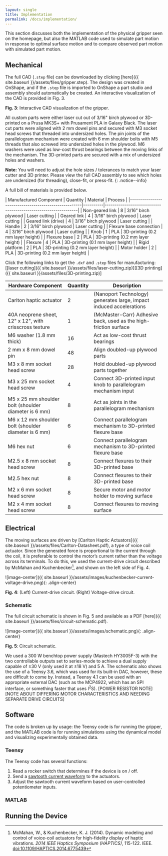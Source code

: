 ```yaml
---
layout: single
title: Implementation
permalink: /docs/implementation/
---
```


<script type="module" src="https://unpkg.com/@google/model-viewer/dist/model-viewer.min.js"></script>


This section discusses both the implementation of the physical gripper seen on the homepage, but also the MATLAB code used to simulate part motion in response to optimal surface motion and to compare observed part motion with simulated part motion.

## Mechanical

The full CAD (`.step` file) can be downloaded by clicking [here]({{ site.baseurl }}/assets/files/gripper.step). The design was created in OnShape, and if the `.step` file is imported to OnShape a part studio and assembly should automatically be created. An interactive visualization of the CAD is provided in Fig. 3.

<model-viewer 
  src="{{ site.baseurl }}/assets/models/Gripper.gltf" 
  alt="3D CAD model" 
  camera-controls 
  environment-image="{{ site.baseurl }}/assets/textures/qwantani_night_4k.hdr"
  shadow-intensity="0.9" 
  shadow-softness="0.5"
  exposure="0.4"
  tone-mapping="neutral"
  style="width: 100%; height: 500px;">
</model-viewer>
<span class="figure-caption"><strong>Fig. 3</strong>: Interactive CAD visualization of the gripper.</span>

All custom parts were either laser cut out of 3/16" birch plywood or 3D-printed on a Prusa MK3S+ with Prusament PLA in Galaxy Black. The laser cut parts were aligned with 2 mm dowel pins and secured with M3 socket head screws that threaded into undersized holes. The pin joints of the parallelogram mechanism were created with 6 mm shoulder bolts with M5 threads that also screwed into undersized holes in the plywood. M6 washers were used as low-cost thrust bearings between the moving links of the mechanism. The 3D-printed parts are secured with a mix of undersized holes and washers. 

**Note:** You will need to adjust the hole sizes / tolerances to match your laser cutter and 3D printer. Please view the full CAD assembly to see which holes are undersized (for threading), close-fit, or press-fit. 
{: .notice--info}

A full bill of materials is provided below.

| Manufactured Component                               | Quantity | Material            | Process                                  |
|------------------------------------------------------|----------|----------------------------------------------------------------|
| Non-geared link                                      |    8     | 3/16" birch plywood | Laser cutting                            |
| Geared link                                          |    4     | 3/16" birch plywood | Laser cutting                            |
| Geared link (drive)                                  |    4     | 3/16" birch plywood | Laser cutting                            |
| Handle                                               |    2     | 3/16" birch plywood | Laser cutting                            |
| Flexure base connection                              |    4     | 3/16" birch plywood | Laser cutting                            |
| Knob                                                 |    1     | PLA                 | 3D-printing (0.2 mm layer height)        |
| Flexure base                                         |    2     | PLA                 | 3D-printing (0.2 mm layer height)        |
| Flexure                                              |    4     | PLA                 | 3D-printing (0.1 mm layer height)        |
| Rigid platform                                       |    2     | PLA                 | 3D-printing (0.2 mm layer height)        |
| Motor holder                                         |    2     | PLA                 | 3D-printing (0.2 mm layer height)        |


Click the following links to get the `.dxf` and `.step` files for manufacturing: [[laser cutting]({{ site.baseurl }}/assets/files/laser-cutting.zip)][[3D printing]({{ site.baseurl }}/assets/files/3D-printing.zip)]


| Hardware Component                                       | Quantity | Description                                                       |
|----------------------------------------------------------|----|-------------------------------------------------------------------------|
| Carlton haptic actuator                                  | 2  | (Nanoport Technology) generates large, impact induced accelerations     |
| 40A neoprene sheet, 12" x 12", with crisscross texture   | 1  | (McMaster-Carr) Adhesive back, used as the high-friction surface        |
| M6 washer (1.8 mm thick)                                 | 16 | Act as low-cost thrust bearings                                         |
| 2 mm x 8 mm dowel pin                                    | 48 | Align doubled-up plywood parts                                          |
| M3 x 8 mm socket head screw                              | 28 | Hold doubled-up plywood parts together                                  |
| M3 x 25 mm socket head screw                             | 4  | Connect 3D-printed input knob to parallelogram mechanism input          |
| M5 x 25 mm shoulder bolt (shoulder diameter is 6 mm)     | 8  | Act as joints in the parallelogram mechanism                            |
| M6 x 12 mm shoulder bolt (shoulder diameter is 6 mm)     | 6  | Connect parallelogram mechanism to 3D-printed flexure base              |
| M6 hex nut                                               | 6  | Connect parallelogram mechanism to 3D-printed flexure base              |
| M2.5 x 8 mm socket head screw                            | 8  | Connect flexures to their 3D-printed base                               |
| M2.5 hex nut                                             | 8  | Connect flexures to their 3D-printed base                               |
| M2 x 6 mm socket head screw                              | 8  | Secure motor and motor holder to moving surface                         |
| M2 x 4 mm socket head screw                              | 8  | Connect flexures to moving surface                                      |


## Electrical

The moving surfaces are driven by [Carlton Haptic Actuators]({{ site.baseurl }}/assets/files/Carlton-Datasheet.pdf), a type of voice coil actuator. Since the generated force is proportional to the current through the coil, it is preferable to control the motor’s current rather than the voltage across its terminals. To do this, we used the current-drive circuit described by McMahan and Kuchenbecker[^1], and shown on the left side of Fig. 4.

![image-center]({{ site.baseurl }}/assets/images/kuchenbecker-current-voltage-drive.png){: .align-center}

<span class="figure-caption"><strong>Fig. 4</strong>: (Left) Current-drive circuit. (Right) Voltage-drive circuit.</span>

[^1]: McMahan, W., & Kuchenbecker, K. J. (2014). Dynamic modeling and control of voice-coil actuators for high-fidelity display of haptic vibrations. *2014 IEEE Haptics Symposium (HAPTICS)*, 115-122. IEEE. [doi:10.1109/HAPTICS.2014.6775439](https://doi.org/10.1109/HAPTICS.2014.6775439)


### Schematic

The full circuit schematic is shown in Fig. 5 and available as a PDF [here]({{ site.baseurl }}/assets/files/circuit-schematic.pdf).

![image-center]({{ site.baseurl }}/assets/images/schematic.png){: .align-center}

<span class="figure-caption"><strong>Fig. 5</strong>: Circuit schematic.</span>

We used a 300 W benchtop power supply (Mastech HY3005F-3) with the two controllable outputs set to series-mode to achieve a dual supply capable of ±30 V (only used it at ±18 V) and 5 A. The schematic also shows the use of a Teensy 3.6, which was used for its built-in DAC, however, these are difficult to come by. Instead, a Teensy 4.1 can be used with an appropriate external DAC (such as the MCP4922, which has an SPI interface, or something faster that uses I<sup>2</sup>S). [POWER RESISTOR NOTE] [NOTE ABOUT DIFFERING MOTOR CHARACTERISTICS AND NEEDING SEPARATE DRIVE CIRCUITS]

## Software

The code is broken up by usage: the Teensy code is for running the gripper, and the MATLAB code is for running simulations using the dynamical model and visualizing experimentally obtained data.

### Teensy

The Teensy code has several functions:

1. Read a rocker switch that determines if the device is on / off.
2. Send a [sawtooth current waveform](https://en.wikipedia.org/wiki/Sawtooth_wave#/media/File:Waveforms.svg) to the actuators.
3. Adjust the sawtooth current waveform based on user-controlled potentiometer inputs.

### MATLAB

## Running the Device


